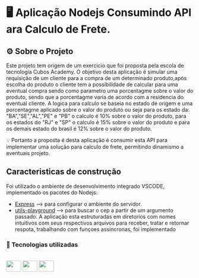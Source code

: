 # 🖥️ Aplicação Nodejs Consumindo API ara Calculo de Frete. 

## ⚙️ Sobre o Projeto
Este projeto tem origem de um exercicio que foi proposta pela escola de tecnologia Cubos Academy.
O objetivo desta aplicação é simular uma requisição de um cliente para a compra de um determinado produto,após escolha do produto o cliente tem a
 possibilidade de calcular para uma eventual compra sendo como parametro uma porcentagme sobre o valor do produto, sendo que a porcentagme varia de acordo com a residencia do eventual cliente.
A logica para calculo se baseia no estado de origem e uma porcentagme aplicado sobre o valor do produto ou seja para os estado da: "BA","SE","AL","PE" e "PB" o
calculo é 10% sobre o valor do produto, para os estados do "RJ" e "SP" o calculo é 15% sobre o valor do produto e para os demais estado do brasil é 12% sobre o valor do produto.

💡 Portanto a proposta é desta aplicação é consumir esta API para implementar uma solução para calculo de frete, permitindo dinamismo a eventuais projeto.
##
## Caracteristicas de construção
Foi utilizado o ambiente de desenvolvimento integrado VSCODE, implementado os pacotes do Nodejs:
- [Express](https://www.npmjs.com/package/express) --> para configurar o ambiente do servidor.
- [utils-playground](https://www.npmjs.com/package/utils-playground) --> para buscar o cep a partir de um argumento passado.
A aplicação esta estruturadas em diretorios com nomes intuitivos com seus respectivos arquivos para receber, tratar e retornar respota, trabalhando com funçoes assincronas, foi implementado

      
### 📝 Tecnologias utilizadas

<div style="display: inline_block"><br>
  <img  height="30" width ="40" src="https://cdn.jsdelivr.net/gh/devicons/devicon/icons/javascript/javascript-original.svg" />
  <img height="30" width ="40" src="https://cdn.jsdelivr.net/gh/devicons/devicon/icons/nodejs/nodejs-plain.svg" />
  <img height="30" width ="40"  src="https://cdn.jsdelivr.net/gh/devicons/devicon/icons/npm/npm-original-wordmark.svg" />
                               


</div>

##
